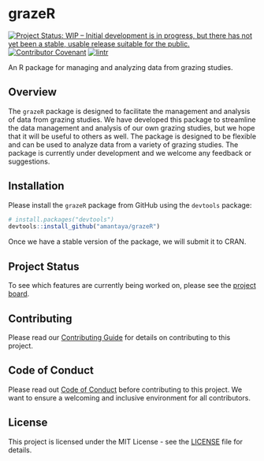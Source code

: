 # grazeR
[![Project Status: WIP – Initial development is in progress, but there has not yet been a stable, usable release suitable for the public.](https://www.repostatus.org/badges/latest/wip.svg)](https://www.repostatus.org/#wip) [![Contributor Covenant](https://img.shields.io/badge/Contributor%20Covenant-2.1-4baaaa.svg)](code_of_conduct.md) [![lintr](https://github.com/amantaya/grazeR/actions/workflows/lintr.yml/badge.svg)](https://github.com/amantaya/grazeR/actions/workflows/lintr.yml)

An R package for managing and analyzing data from grazing studies.

## Overview

The `grazeR` package is designed to facilitate the management and analysis of data from grazing studies. We have developed this package to streamline the data management and analysis of our own grazing studies, but we hope that it will be useful to others as well. The package is designed to be flexible and can be used to analyze data from a variety of grazing studies. The package is currently under development and we welcome any feedback or suggestions.

## Installation

Please install the `grazeR` package from GitHub using the `devtools` package:

```r
# install.packages("devtools")
devtools::install_github("amantaya/grazeR")
```

Once we have a stable version of the package, we will submit it to CRAN.

## Project Status

To see which features are currently being worked on, please see the [project board](@grazeR).

## Contributing

Please read our [Contributing Guide](CONTRIBUTING.md) for details on contributing to this project.

## Code of Conduct

Please read out [Code of Conduct](CODE_OF_CONDUCT.md) before contributing to this project. We want to ensure a welcoming and inclusive environment for all contributors.

## License

This project is licensed under the MIT License - see the [LICENSE](LICENSE) file for details.
